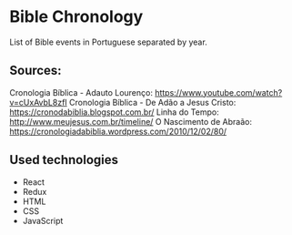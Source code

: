 # Bible Chronology

List of Bible events in Portuguese separated by year.

## Sources:

Cronologia Bíblica - Adauto Lourenço: https://www.youtube.com/watch?v=cUxAvbL8zfI
Cronologia Bíblica - De Adão a Jesus Cristo: https://cronodabiblia.blogspot.com.br/
Linha do Tempo: http://www.meujesus.com.br/timeline/
O Nascimento de Abraão: https://cronologiadabiblia.wordpress.com/2010/12/02/80/

## Used technologies

- React
- Redux
- HTML
- CSS
- JavaScript
